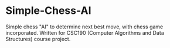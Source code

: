 # Simple-Chess-AI
Simple chess "AI" to determine next best move, with chess game incorporated. Written for CSC190 (Computer Algorithms and Data Structures) course project.
